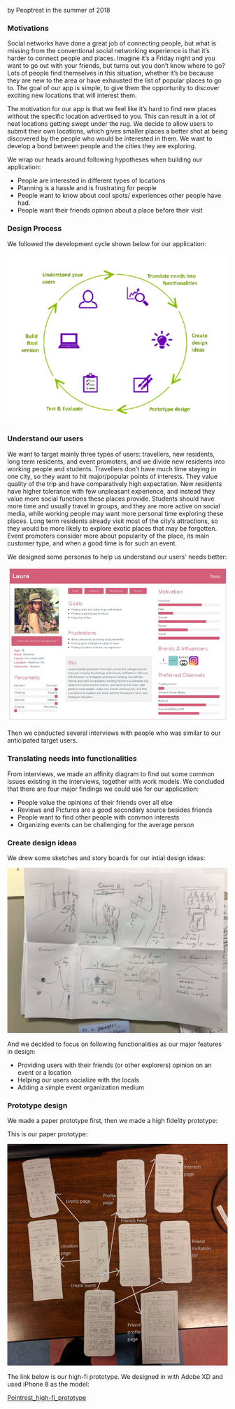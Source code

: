 by Peoptrest in the summer of 2018

### Motivations

Social networks have done a great job of connecting people, but what is missing from the conventional social networking experience is that it’s harder to connect people and places. Imagine it’s a Friday night and you want to go out with your friends, but turns out you don’t know where to go? Lots of people find themselves in this situation, whether it’s be because they are new to the area or have exhausted the list of popular places to go to. The goal of our app is simple, to give them the opportunity to discover exciting new locations that will interest them.

The motivation for our app is that we feel like it’s hard to find new places without the specific location advertised to you. This can result in a lot of neat locations getting swept under the rug. We decide to allow users to submit their own locations, which gives smaller places a better shot at being discovered by the people who would be interested in them. We want to develop a bond between people and the cities they are exploring.

We wrap our heads around following hypotheses when building our application:
* People are interested in different types of locations
* Planning is a hassle and is frustrating for people
* People want to know about cool spots/ experiences other people have had.
* People want their friends opinion about a place before their visit

### Design Process

We followed the development cycle shown below for our application:

![Development Cycle](/images/dc.png)

### Understand our users

We want to target mainly three types of users: travellers, new residents, long term residents, and event promoters, and we divide new residents into working people and students. Travellers don’t have much time staying in one city, so they want to hit major/popular points of interests. They value quality of the trip and have comparatively high expectation. New residents have higher tolerance with few unpleasant experience, and instead they value more social functions these places provide. Students should have more time and usually travel in groups, and
they are more active on social media, while working people may want more personal time exploring these places. Long term residents already visit most of the city’s attractions, so they would be more likely to explore exotic places that may be forgotten. Event promoters consider more about popularity of the place, its main customer type, and when a good time is for such an event.

We designed some personas to help us understand our users' needs better:

![persona example](/images/personas.png)

Then we conducted several interviews with people who was similar to our anticipated target users.

### Translating needs into functionalities

From interviews, we made an affinity diagram to find out some common issues existing in the interviews, together with work models. We concluded that there are four major findings we could use for our application:

* People value the opinions of their friends over all else
* Reviews and Pictures are a good secondary source besides friends
* People want to find other people with common interests
* Organizing events can be challenging for the average person

### Create design ideas

We drew some sketches and story boards for our intial design ideas:

![persona example](/images/user_story.png)

And we decided to focus on following functionalities as our major features in design:

* Providing users with their friends (or other explorers) opinion on an event or a location
* Helping our users socialize with the locals
* Adding a simple event organization medium

### Prototype design

We made a paper prototype first, then we made a high fidelity prototype:

This is our paper prototype:

![paper prototype workflow](/images/paper_prototype.png)

The link below is our high-fi prototype. We designed in with Adobe XD and used iPhone 8 as the model:

[Pointrest_high-fi_prototype](/peoptrest.xd)




